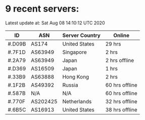 # 9 recent servers:

Latest update at: Sat Aug 08 14:10:12 UTC 2020

| ID | ASN | Server Country | Online |
| -- | --- | -------------- | ------ |
| #.D09B | AS174 | United States | 29 hrs |
| #.7F1D | AS63949 | Singapore | 2 hrs |
| #.2A79 | AS63949 | Japan | 2 hrs offline |
| #.D369 | AS16509 | Japan | 1 hrs |
| #.33B9 | AS63888 | Hong Kong | 2 hrs |
| #.1F2B | AS49392 | Russia | 60 hrs offline |
| #.587B | N/A | N/A | 60 hrs offline |
| #.770F | AS202425 | Netherlands | 32 hrs offline |
| #.6B5C | AS16913 | United States | 38 hrs offline |

